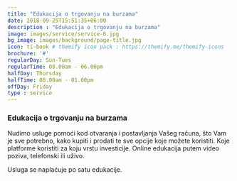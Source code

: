 ```yaml
---
title: "Edukacija o trgovanju na burzama"
date: 2018-09-25T15:51:35+06:00
description : "Edukacija o trgovanju na burzama"
image: images/service/service-6.jpg
bg_image: images/background/page-title.jpg
icon: ti-book # themify icon pack : https://themify.me/themify-icons
brochure: '#'
regularDay: Sun-Tues
regularTime: 08.00am - 06.00pm
halfDay: Thursday
halfTime: 08.00am - 01.00pm
offDay: Friday
type : service
---
```


### Edukacija o trgovanju na burzama

Nudimo  usluge pomoći kod otvaranja i postavljanja Vašeg računa, što Vam je sve potrebno, kako kupiti i prodati te sve opcije koje možete koristiti. Koje platforme koristiti za koju vrstu investicije. Online edukacija putem video poziva, telefonski ili uživo.

Usluga se naplaćuje po satu edukacije.

